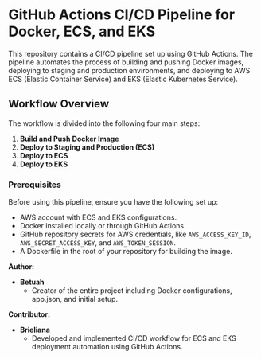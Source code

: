 # GitHub Actions CI/CD Pipeline for Docker, ECS, and EKS

This repository contains a CI/CD pipeline set up using GitHub Actions. The pipeline automates the process of building and pushing Docker images, deploying to staging and production environments, and deploying to AWS ECS (Elastic Container Service) and EKS (Elastic Kubernetes Service).

## Workflow Overview

The workflow is divided into the following four main steps:
1. **Build and Push Docker Image**
2. **Deploy to Staging and Production (ECS)**
3. **Deploy to ECS**
4. **Deploy to EKS**

### Prerequisites

Before using this pipeline, ensure you have the following set up:
- AWS account with ECS and EKS configurations.
- Docker installed locally or through GitHub Actions.
- GitHub repository secrets for AWS credentials, like `AWS_ACCESS_KEY_ID`, `AWS_SECRET_ACCESS_KEY`, and `AWS_TOKEN_SESSION`.
- A Dockerfile in the root of your repository for building the image.

**Author:**  
- **Betuah**  
  - Creator of the entire project including Docker configurations, app.json, and initial setup.

**Contributor:**  
- **Brieliana** 
  - Developed and implemented CI/CD workflow for ECS and EKS deployment automation using GitHub Actions.
